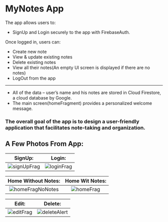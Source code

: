 # MyNotes App

The app allows users to:
* SignUp and Login securely to the app with FirebaseAuth.

Once logged in, users can:
* Create new note
* View & update existing notes
* Delete existing notes
* View all their notes(An empty UI screen is displayed if there are no notes)
* LogOut from the app
--------------------------------------------------------------------
* All of the data – user’s name and his notes are stored in Cloud Firestore, a cloud database by Google.
* The main screen(homeFragment) provides a personalized welcome message.

### The overall goal of the app is to design a user-friendly application that facilitates note-taking and organization.

## A Few Photos From App:
SignUp:             |  Login:
:-------------------------:|:-------------------------:
![signUpFrag](https://github.com/user-attachments/assets/dcf1e99b-764c-49c1-a11b-44fe7e1cb7b1)    |  ![loginFrag](https://github.com/user-attachments/assets/fa54427c-a889-4669-8a13-cdc815c90d12)
                                                                                             
Home Without Notes:             |  Home Wit Notes:
:-------------------------:|:-------------------------:
![homeFragNoNotes](https://github.com/user-attachments/assets/24281261-53d0-426d-928e-e47ef7009d2c)    |  ![homeFrag](https://github.com/user-attachments/assets/9193065d-0d45-43a0-ad88-9b436e7aaa2b)
                                                                                             
Edit:             |  Delete:
:-------------------------:|:-------------------------:
![editFrag](https://github.com/user-attachments/assets/55e01c11-0372-4746-958e-5a985cec48b1)   |  ![deleteAlert](https://github.com/user-attachments/assets/89308162-5d72-4c71-9fb4-09ccfd516da9)

